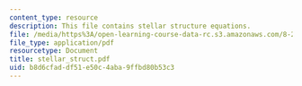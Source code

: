 ```yaml
---
content_type: resource
description: This file contains stellar structure equations.
file: /media/https%3A/open-learning-course-data-rc.s3.amazonaws.com/8-282j-introduction-to-astronomy-spring-2006/b8d6cfaddf51e50c4aba9ffbd80b53c3_stellar_struct.pdf
file_type: application/pdf
resourcetype: Document
title: stellar_struct.pdf
uid: b8d6cfad-df51-e50c-4aba-9ffbd80b53c3
---
```

